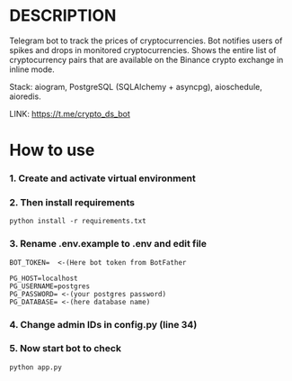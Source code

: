 # DESCRIPTION

Telegram bot to track the prices of cryptocurrencies. Bot notifies users of spikes and drops in monitored cryptocurrencies.
Shows the entire list of cryptocurrency pairs that are available on the Binance crypto exchange in inline mode.

Stack: aiogram, PostgreSQL (SQLAlchemy + asyncpg), aioschedule, aioredis.

LINK: https://t.me/crypto_ds_bot

# How to use

### 1. Create and activate virtual environment
### 2. Then install requirements

```
python install -r requirements.txt
```

### 3. Rename .env.example to .env and edit file

```
BOT_TOKEN=  <-(Here bot token from BotFather

PG_HOST=localhost
PG_USERNAME=postgres
PG_PASSWORD= <-(your postgres password)
PG_DATABASE= <-(here database name)
```

### 4. Change admin IDs in config.py (line 34)

### 5. Now start bot to check
```
python app.py
```

